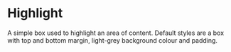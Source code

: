 # Highlight

A simple box used to highlight an area of content. Default styles are a box with top and bottom margin, light-grey background colour and padding.
